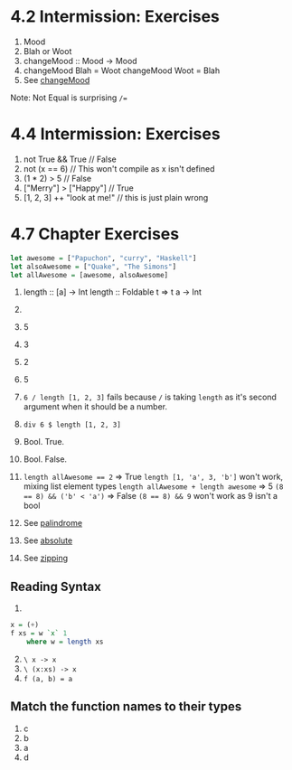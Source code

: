 # 4.2 Intermission: Exercises

1.  Mood
2.  Blah or Woot
3.  changeMood :: Mood -> Mood
4.  changeMood Blah = Woot
    changeMood Woot = Blah
5.  See [changeMood](changeMood.hs)

Note: Not Equal is surprising `/=`

# 4.4 Intermission: Exercises

1. not True && True           // False
2. not (x == 6)               // This won't compile as x isn't defined
3. (1 * 2) > 5                // False
4. ["Merry"] > ["Happy"]      // True
5. [1, 2, 3] ++ "look at me!" // this is just plain wrong


# 4.7 Chapter Exercises

```hs
let awesome = ["Papuchon", "curry", "Haskell"]
let alsoAwesome = ["Quake", "The Simons"]
let allAwesome = [awesome, alsoAwesome]
```

1. length :: [a] -> Int
   length :: Foldable t => t a -> Int

2.
  1. 5
  2. 3
  3. 2
  4. 5

3.  `6 / length [1, 2, 3]` fails because `/` is taking `length` as it's second
    argument when it should be a number.
4.  `div 6 $ length [1, 2, 3]`
5.  Bool. True.
6.  Bool. False.
7.  `length allAwesome == 2` => True
    `length [1, 'a', 3, 'b']` won't work, mixing list element types
    `length allAwesome + length awesome` => 5
    `(8 == 8) && ('b' < 'a')` => False
    `(8 == 8) && 9` won't work as 9 isn't a bool
8.  See [palindrome](palindrome.hs)
9.  See [absolute](absolute.hs)
10. See [zipping](zipping.hs)

## Reading Syntax

1.
```hs
x = (+)
f xs = w `x` 1
    where w = length xs
```

2. `\ x -> x`
3. `\ (x:xs) -> x`
4. `f (a, b) = a`

## Match the function names to their types

1. c
2. b
3. a
4. d
